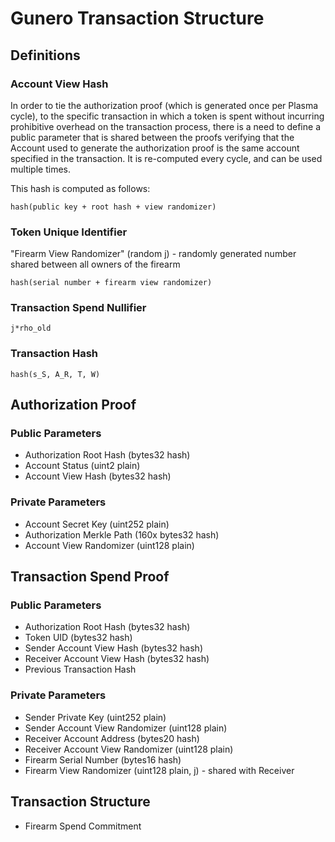 # Gunero Transaction Structure

## Definitions

### Account View Hash
In order to tie the authorization proof (which is generated once per Plasma cycle),
to the specific transaction in which a token is spent without incurring prohibitive
overhead on the transaction process, there is a need to define a public parameter that
is shared between the proofs verifying that the Account used to generate the authorization
proof is the same account specified in the transaction. It is re-computed every cycle,
and can be used multiple times.

This hash is computed as follows:
```
hash(public key + root hash + view randomizer)
```

### Token Unique Identifier
"Firearm View Randomizer" (random j) - randomly generated number shared between all owners of the firearm
```
hash(serial number + firearm view randomizer)
```

### Transaction Spend Nullifier
```
j*rho_old
```

### Transaction Hash
```
hash(s_S, A_R, T, W)
```

## Authorization Proof

### Public Parameters
* Authorization Root Hash (bytes32 hash)
* Account Status (uint2 plain)
* Account View Hash (bytes32 hash)

### Private Parameters
* Account Secret Key (uint252 plain)
* Authorization Merkle Path (160x bytes32 hash)
* Account View Randomizer (uint128 plain)

## Transaction Spend Proof

### Public Parameters
* Authorization Root Hash (bytes32 hash)
* Token UID (bytes32 hash)
* Sender Account View Hash (bytes32 hash)
* Receiver Account View Hash (bytes32 hash)
* Previous Transaction Hash

### Private Parameters
* Sender Private Key (uint252 plain)
* Sender Account View Randomizer (uint128 plain)
* Receiver Account Address (bytes20 hash)
* Receiver Account View Randomizer (uint128 plain)
* Firearm Serial Number (bytes16 hash)
* Firearm View Randomizer (uint128 plain, j) - shared with Receiver

## Transaction Structure
* Firearm Spend Commitment
